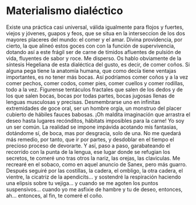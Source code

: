 Materialismo dialéctico
=======================

Existe una práctica casi universal, válida igualmente para flojos y
fuertes, viejos y jóvenes, guapos y feos, que se situa en la
interseccion de los dos mayores placeres del mundo: el comer y el
amar. Divina providencia, por cierto, la que alineó estos goces con
con la función de supervivencia, dotando así a este frágil ser de
carne de tímidos afluentes de pulsión de vida, fluyentes de sabor y
roce. Me disperso. Os hablo obviamente de la síntesis Hegeliana de
esta dialéctica del gusto, es decir, de comer coños. Si alguna pega
tiene la anatomía humana, que como decía tiene ventajas importantes,
es no tener más bocas. Así podríamos comer coños y a la vez comer
pechos, comer codos, comer pies, comer cuellos y comer rodillas, todo
a la vez. Figurense tentáculos fractales que salen de los dedos y de
los que salen bocas, bocas por todas partes, bocas jugosas llenas de
lenguas musculosas y precisas. Desmembrarse uno en infinitas
extremidades de goce oral, ser un hombre orgía, un monstruo del placer
cubierto de hábiles fauces babosas. ¡Oh maldita imaginación que
arrastra el deseo hasta lugares recónditos, hábitats imposibles para
la carne!  Yo soy un ser común. La realidad se impone impávida
acotando mis fantasias, dotándome sí, de boca, mas por desgracia, solo
de una. No me quedará más remedio, por tanto, que ir por partes, y
desdoblar en el tiempo el precioso proceso de devorarte. Y así, paso a
paso, garabateando el recorrido con la punta de la lengua, ese lugar
donde se refugian los secretos, te comeré uno tras otros la nariz, las
orejas, las claviculas. Me recrearé en el sobaco, como en aquel
anuncio de Sanex, pero más guarro. Después seguiré por las costillas,
la cadera, el ombligo, la otra cadera, el vientre, la cicatriz de la
apendicits... y sostendré la respiración haciendo una elipsis sobre tu
vejiga... y cuando se me agoten los puntos suspensivos... cuando yo me
asfixie de hambre y tu de deseo, entonces, ah... entonces, al fin, te
comeré el coño.
